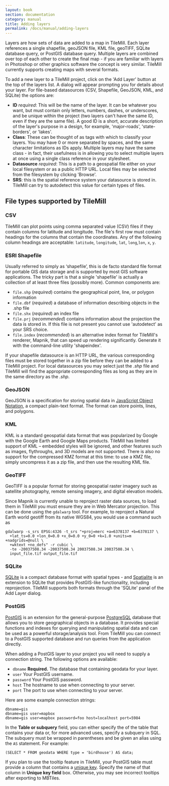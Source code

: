```yaml
---
layout: book
section: documentation
category: manual
title: Adding layers
permalink: /docs/manual/adding-layers
---
```

Layers are how sets of data are added to a map in TileMill. Each  layer references a single shapefile, geoJSON file, KML file, geoTIFF, SQLite database query, or PostGIS database query. Multiple layers are combined over top of each other to create the final map - if you are familiar with layers in Photoshop or other graphics software the concept is very similar. TileMill currently supports creating maps with several formats.

To add a new layer to a TileMill project, click on the 'Add Layer' button at the top of the layers list. A dialog will appear prompting you for details about your layer. For file-based datasources (CSV, Shapefile, GeoJSON, KML, and SQLite) the options are:

- **ID** *required*: This will be the name of the layer. It can be whatever you want, but must contain only letters, numbers, dashes, or underscores, and be unique within the project (two layers can't have the same ID, even if they are the same file). A good ID is a short, accurate description of the layer's purpose in a design, for example, 'major-roads', 'state-borders', or 'lakes'.
- **Class**: These can be thought of as tags with which to classify your layers. You may have 0 or more separated by spaces, and the same character limitations as IDs apply. Multiple layers may have the same class - in fact, their usefulness is in allowing you to select multiple layers at once using a single class reference in your stylesheet.
- **Datasource** *required*: This is a path to a geospatial file either on your local filesystem or as a public HTTP URL. Local files may be selected from the filesystem by clicking 'Browse'.
- **SRS**: this is the spatial reference system your datasource is stored in. TileMill can try to autodetect this value for certain types of files.


File types supported by TileMill
--------------------------------

### CSV

TileMill can plot points using comma separated value (CSV) files if they contain columns for latitude and longitude. The file's first row must contain headings for the columns that contain the coordinates. Any of the following column headings are acceptable: `latitude`, `longitude`, `lat`, `long`,`lon`, `x`, `y`.

### ESRI Shapefile

Usually referred to simply as ‘shapefile’, this is de facto standard file format for portable GIS data storage and is supported by most GIS software applications. The tricky part is that a single 'shapefile' is actually a collection of at least three files (possibly more). Common components are:

- `file.shp` (*required*) contains the geographical point, line, or polygon information
- `file.dbf` (*required*) a database of information describing objects in the .shp file
- `file.shx` (*required*) an index file
- `file.prj` (*recommended*) contains information about the projection the data is stored in. If this file is not present you cannot use 'autodetect' as your SRS choice.
- `file.index` (*recommended*) is an alternative index format for TileMill's renderer, Mapnik, that can speed up rendering significantly. Generate it with the command-line utility 'shapeindex'.

If your shapefile datasource is an HTTP URL, the various corresponding files must be stored together in a zip file before they can be added to a TileMill project. For local datasources you may select just the _.shp_ file and TileMill will find the appropriate corresponding files as long as they are in the same directory as the _.shp_.

### GeoJSON

GeoJSON is a specification for storing spatial data in [JavaScript Object Notation](http://en.wikipedia.org/wiki/JSON), a compact plain-text format. The format can store points, lines, and polygons.

### KML

KML is a standard geospatial data format that was popularized by Google with the Google Earth and Google Maps products. TileMill has limited support of KML – embedded styles will be ignored, and other features such as images, flythroughs, and 3D models are not supported. There is also no support for the compressed KMZ format at this time: to use a KMZ file, simply uncompress it as a zip file, and then use the resulting KML file.

### GeoTIFF

GeoTIFF is a popular format for storing geospatial raster imagery such as satellite photography, remote sensing imagery, and digital elevation models.

Since Mapnik is currently unable to reproject raster data sources, to load them in TileMill you must ensure they are in Web Mercator projection. This can be done using the `gdalwarp` tool. For example, to reproject a Natural Earth world geotiff from its native WGS84, you would use a command such as

    gdalwarp -s_srs EPSG:4326 -t_srs "+proj=merc +a=6378137 +b=6378137 \
      +lat_ts=0.0 +lon_0=0.0 +x_0=0.0 +y_0=0 +k=1.0 +units=m +nadgrids=@null \
      +wktext +no_defs" -r cubic \
      -te -20037508.34 -20037508.34 20037508.34 20037508.34 \
      input_file.tif output_file.tif


### SQLite

[SQLite](http://sqlite.org/) is a compact database format with spatial types - and [Spatialite](http://www.gaia-gis.it/spatialite/) is an extension to SQLite that provides PostGIS-like functionality, including reprojection. TileMill supports both formats through the 'SQLite' panel of the Add Layer dialog.


### PostGIS

[PostGIS](http://postgis.refractions.net/) is an extension for the general-purpose [PostgreSQL](http://www.postgresql.org/) database that allows you to store geographical objects in a database. It provides special functions and indexes for querying and manipulating spatial data and can be used as a powerful storage/analysis tool. From TileMill you can connect to a PostGIS supported database and run queries from the application directly.

When adding a PostGIS layer to your project you will need to supply a connection string. The following options are available:

- `dbname` **Required.** The database that containing geodata for your layer.
- `user` Your PostGIS username.
- `password` Your PostGIS password.
- `host` The hostname to use when connecting to your server.
- `port` The port to use when connecting to your server.

Here are some example connection strings:

    dbname=gis
    dbname=gis user=mapbox
    dbname=gis user=mapbox password=foo host=localhost port=5984

In the **Table or subquery** field, you can either specify the of the table that contains your data or, for more advanced uses, specify a subquery in SQL. The subquery must be wrapped in parentheses and be given an alias using the `AS` statement. For example:

    (SELECT * FROM geodata WHERE type = 'birdhouse') AS data;

If you plan to use the tooltip feature in TileMill, your PostGIS table must provide a column that contains a [unique key](http://en.wikipedia.org/wiki/Unique_key). Specify the name of that column in **Unique key field** box. Otherwise, you may see incorrect tooltips after exporting to MBTiles.
